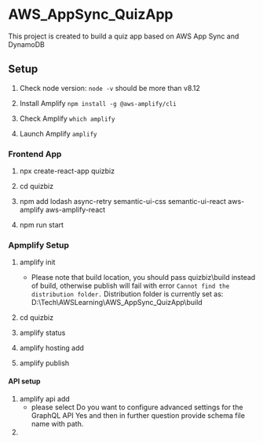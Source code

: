 # AWS_AppSync_QuizApp
This project is created to build a quiz app based on AWS App Sync and DynamoDB

## Setup

1. Check node version: `node -v` should be more than v8.12

2. Install Amplify 
    `npm install -g @aws-amplify/cli`

3. Check Amplify
    `which amplify`

4. Launch Amplify
    `amplify`

### Frontend App

1. npx create-react-app quizbiz

2. cd quizbiz

3. npm add lodash async-retry semantic-ui-css semantic-ui-react aws-amplify aws-amplify-react

4. npm run start

### Apmplify Setup
1. amplify init
    - Please note that build location, you should pass quizbiz\build instead of build, otherwise publish will fail with error `Cannot find the distribution folder.` Distribution folder is currently set as: D:\Tech\AWSLearning\AWS_AppSync_QuizApp\build
    
2. cd quizbiz
3. amplify status
4. amplify hosting add
5. amplify publish

#### API setup
1. amplify api add
    - please select  Do you want to configure advanced settings for the GraphQL API Yes and then in further question provide schema file name with path.
2. 